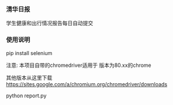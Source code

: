 ### 清华日报

学生健康和出行情况报告每日自动提交

### 使用说明

pip install selenium


注意:
本项目自带的chromedriver适用于 版本为80.xx的chrome

其他版本从这里下载 https://sites.google.com/a/chromium.org/chromedriver/downloads

python report.py